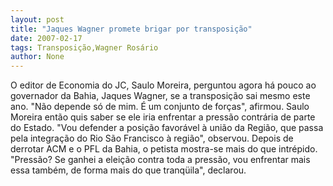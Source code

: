 ```yaml
---
layout: post
title: "Jaques Wagner promete brigar por transposição"
date: 2007-02-17
tags: Transposição,Wagner Rosário
author: None
---
```


O editor de Economia do JC, Saulo Moreira, perguntou agora há pouco ao governador da Bahia, Jaques Wagner, se a transposição sai mesmo este ano.
\"Não depende só de mim. É um conjunto de forças\", afirmou.
Saulo Moreira então quis saber se ele iria enfrentar a pressão contrária de parte do Estado.
\"Vou defender a posição favorável à união da Região, que passa pela integração do Rio São Francisco à região\", observou.
Depois de derrotar ACM e o PFL da Bahia, o petista mostra-se mais do que intrépido.
\"Pressão? Se ganhei a eleição contra toda a pressão, vou enfrentar mais essa também, de forma mais do que tranqüila\", declarou. 